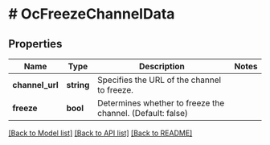 # # OcFreezeChannelData

## Properties

Name | Type | Description | Notes
------------ | ------------- | ------------- | -------------
**channel_url** | **string** | Specifies the URL of the channel to freeze. |
**freeze** | **bool** | Determines whether to freeze the channel. (Default: false) |

[[Back to Model list]](../../README.md#models) [[Back to API list]](../../README.md#endpoints) [[Back to README]](../../README.md)
